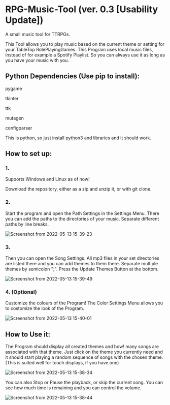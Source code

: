 # RPG-Music-Tool (ver. 0.3 [Usability Update])

A small music tool for TTRPGs.

This Tool allows you to play music based on the current theme or setting for your TableTop RolePlayingGames.
This Program uses local music files, instead of for example a Spotify Playlist. So you can always use it as long as you have your music with you.

## Python Dependencies (Use pip to install):

pygame

tkinter

ttk

mutagen

configparser

This is python, so just install python3 and libraries and it should work.


## How to set up:
### 1.

Supports Windows and Linux as of now!

Download the repository, either as a zip and unzip it, or with git clone.

### 2.

Start the program and open the Path Settings in the Settings Menu. There you can add the paths to the directories of your music. Separate different paths by line breaks.

![Screenshot from 2022-05-13 15-39-23](https://user-images.githubusercontent.com/58821835/168296360-4e924367-8402-4c84-bc2a-0e3e590fd9c9.png)

### 3.

Then you can open the Song Settings. All mp3 files in your set directories are listed there and you can add themes to them there. Separate multiple themes by semicolon ";". Press the Update Themes Button at the bottom.

![Screenshot from 2022-05-13 15-39-49](https://user-images.githubusercontent.com/58821835/168296318-57050d02-0349-4bd3-bea3-8bd41c1c9d52.png)

### 4. (Optional)

Customize the colours of the Program! The Color Settings Menu allows you to costomize the look of the Program.

![Screenshot from 2022-05-13 15-40-01](https://user-images.githubusercontent.com/58821835/168296289-ed9dffb2-561d-49f4-965e-8ef1fce06b50.png)


## How to Use it:

The Program should display all created themes and how!
 many songs are associated with that theme.
Just click on the theme you currently need and it should start playing a random sequence of songs with the chosen theme.
(This is suited well for touch displays, if you have one)

![Screenshot from 2022-05-13 15-38-34](https://user-images.githubusercontent.com/58821835/168296230-9e7bd0e1-ec06-46cf-819d-5c8a86e317a3.png)


You can also Stop or Pause the playback, or skip the current song.
You can see how much time is remaining and you can control the volume.

![Screenshot from 2022-05-13 15-38-44](https://user-images.githubusercontent.com/58821835/168296258-2ac9e4ba-a563-462e-b6ee-8a8f107ba4dd.png)



